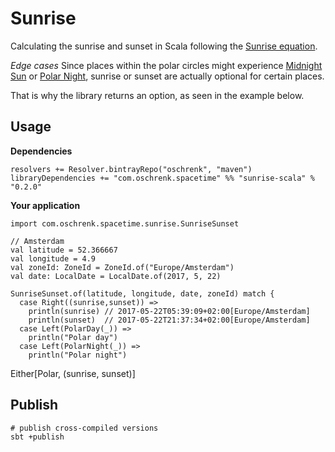 # Sunrise

Calculating the sunrise and sunset in Scala following the [Sunrise equation](https://en.wikipedia.org/wiki/Sunrise_equation).

*Edge cases*
Since places within the polar circles might experience [Midnight Sun](https://en.wikipedia.org/wiki/Midnight_sun) or
 [Polar Night](https://en.wikipedia.org/wiki/Polar_night), sunrise or sunset are actually optional for certain places.

That is why the library returns an option, as seen in the example below.

## Usage

**Dependencies**

```
resolvers += Resolver.bintrayRepo("oschrenk", "maven")
libraryDependencies += "com.oschrenk.spacetime" %% "sunrise-scala" % "0.2.0"
```

**Your application**

```
import com.oschrenk.spacetime.sunrise.SunriseSunset

// Amsterdam
val latitude = 52.366667
val longitude = 4.9
val zoneId: ZoneId = ZoneId.of("Europe/Amsterdam")
val date: LocalDate = LocalDate.of(2017, 5, 22)

SunriseSunset.of(latitude, longitude, date, zoneId) match {
  case Right((sunrise,sunset)) =>
    println(sunrise) // 2017-05-22T05:39:09+02:00[Europe/Amsterdam]
    println(sunset)  // 2017-05-22T21:37:34+02:00[Europe/Amsterdam]
  case Left(PolarDay(_)) =>
    println("Polar day")
  case Left(PolarNight(_)) =>
    println("Polar night")
```

Either[Polar, (sunrise, sunset)]


## Publish

```
# publish cross-compiled versions
sbt +publish
```
